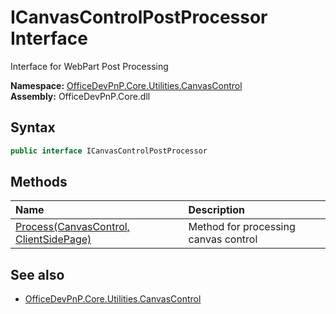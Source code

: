 # ICanvasControlPostProcessor Interface  
 Interface for WebPart Post Processing   

**Namespace:** [OfficeDevPnP.Core.Utilities.CanvasControl](OfficeDevPnP.Core.Utilities.CanvasControl.md)  
**Assembly:** OfficeDevPnP.Core.dll  
## Syntax
```C#
public interface ICanvasControlPostProcessor
```
## Methods
|**Name**|**Description**|
|:-----|:-----|
| [Process(CanvasControl, ClientSidePage)](OfficeDevPnP.Core.Utilities.CanvasControl.ICanvasControlPostProcessor.ba1c425c.md) | Method for processing canvas control
## See also
- [OfficeDevPnP.Core.Utilities.CanvasControl](OfficeDevPnP.Core.Utilities.CanvasControl.md)
